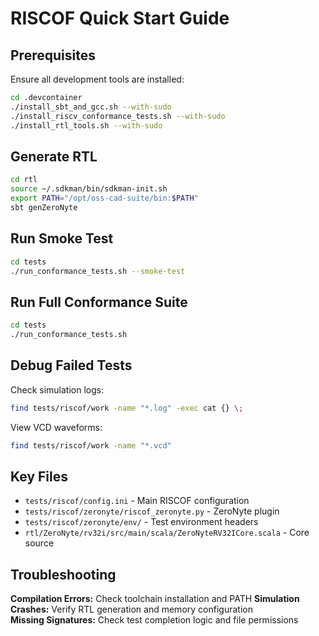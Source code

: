 # RISCOF Quick Start Guide

## Prerequisites

Ensure all development tools are installed:
```bash
cd .devcontainer
./install_sbt_and_gcc.sh --with-sudo
./install_riscv_conformance_tests.sh --with-sudo  
./install_rtl_tools.sh --with-sudo
```

## Generate RTL

```bash
cd rtl
source ~/.sdkman/bin/sdkman-init.sh
export PATH="/opt/oss-cad-suite/bin:$PATH"
sbt genZeroNyte
```

## Run Smoke Test

```bash
cd tests
./run_conformance_tests.sh --smoke-test
```

## Run Full Conformance Suite

```bash
cd tests
./run_conformance_tests.sh
```

## Debug Failed Tests

Check simulation logs:
```bash
find tests/riscof/work -name "*.log" -exec cat {} \;
```

View VCD waveforms:
```bash
find tests/riscof/work -name "*.vcd"
```

## Key Files

- `tests/riscof/config.ini` - Main RISCOF configuration
- `tests/riscof/zeronyte/riscof_zeronyte.py` - ZeroNyte plugin
- `tests/riscof/zeronyte/env/` - Test environment headers
- `rtl/ZeroNyte/rv32i/src/main/scala/ZeroNyteRV32ICore.scala` - Core source

## Troubleshooting

**Compilation Errors:** Check toolchain installation and PATH
**Simulation Crashes:** Verify RTL generation and memory configuration  
**Missing Signatures:** Check test completion logic and file permissions
